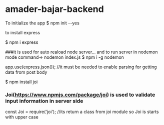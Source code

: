 # amader-bajar-backend
To initialize the app
$ npm init --yes

to install express

$ npm i express


###it is used for auto reaload node server... and to run server in nodemon mode command=> nodemon index.js
$ npm i -g nodemon


app.use(express.json()); //it must be needed to enable parsing for getting data from post body

$ npm install joi
### Joi(https://www.npmjs.com/package/joi) is used to validate input information in server side


const Joi = require('joi'); //its return a class from joi module so Joi is starts with upper case